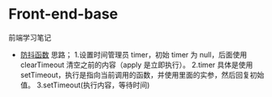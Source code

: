 # Front-end-base

前端学习笔记

- [防抖函数](src\Debouncing.js)
  思路； 1.设置时间管理员 timer，初始 timer 为 null，后面使用 clearTimeout 清空之前的内容（apply 是立即执行）。
  2.timer 具体是使用 setTimeout，执行是指向当前调用的函数，并使用里面的实参，然后回复初始值。
  3.setTimeout(执行内容，等待时间)
